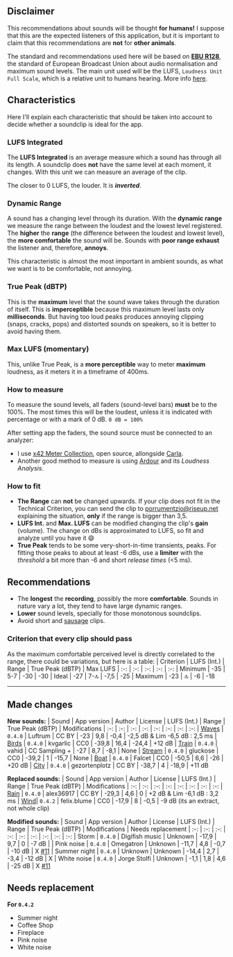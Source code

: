 
## Disclaimer
This recommendations about sounds will be thought **for humans!** I suppose that this are the expected listeners of this application, but it is important to claim that this recommendations are **not** for **other animals**.

The standard and recommendations used here will be based on [**EBU R128**](https://tech.ebu.ch/publications/r128/), the standard of European Broadcast Union about audio normalisation and maximum sound levels.
The main unit used will be the LUFS, `Loudness Unit Full Scale`, which is a relative unit to humans hearing. More info [here](https://en.wikipedia.org/wiki/EBU_R_128#Specification).

## Characteristics
Here I'll explain each characteristic that should be taken into account to decide whether a soundclip is ideal for the app.

### LUFS Integrated
The **LUFS Integrated** is an average measure which a sound has through all its length. A soundclip does **not** have the same level at each moment, it changes. With this unit we can measure an average of the clip.

The closer to 0 LUFS, the louder. It is ***inverted***.

### Dynamic Range
A sound has a changing level through its duration. With the **dynamic range** we measure the range between the loudest and
the lowest level registered.
The **higher** the **range** (the difference between the loudest and lowest level), the **more comfortable** the sound will be. Sounds with **poor range exhaust** the listener and, therefore, **annoys**.

This characteristic is almost the most important in ambient sounds, as what we want is to be comfortable, not annoying.

### True Peak (dBTP)
This is the **maximum** level that the sound wave takes through the duration of itself. This is **imperceptible** because this maximum level lasts only **milliseconds**. But having too loud peaks produces annoying clipping (snaps, cracks, pops) and distorted sounds on speakers, so it is better to avoid having them.

### Max LUFS (momentary)
This, unlike True Peak, is a **more perceptible** way to meter **maximum** loudness, as it meters it in a timeframe of 400ms. 

### How to measure
To measure the sound levels, all faders (sound-level bars) **must** be to the 100%. The most times this will be the loudest, unless it is indicated with percentage or with a mark of 0 dB.
`0 dB = 100%`

After setting app the faders, the sound source must be connected to an analyzer:
* I use [x42 Meter Collection](http://x42-plugins.com/x42/x42-meters#EBUr128), open source, allongside [Carla](https://kx.studio/Applications:Carla).
* Another good method to measure is using [Ardour](https://ardour.org) and its _Loudness Analysis_.

### How to fit
* **The Range** can **not** be changed upwards. If your clip does not fit in the Technical Criterion, you can send the clip to [porrumentzio@riseup.net](mailto:porrumentzio@riseup.net) explaining the situation, **only** if the range is bigger than 3,5.
* **LUFS Int.** and **Max. LUFS** can be modified changing the clip's **gain** (volume). The change on dBs is approximated to LUFS, so fit and analyze until you have it 😄
* **True Peak** tends to be some very-short-in-time transients, peaks. For fitting those peaks to about at least -6 dBs, use a **limiter** with the _threshold_ a bit more than -6 and short _release times_ (<5 ms).


## Recommendations

* The **longest** the **recording**, possibly the more **comfortable**. Sounds in nature vary a lot, they tend to have large dynamic ranges.
* **Lower** sound levels, specially for those monotonous soundclips.
* Avoid short and [sausage](https://cnet3.cbsistatic.com/img/_EPvPKH6Fg7edW0NeuHUuJ6X0lQ=/2011/07/06/2f50c706-fdc2-11e2-8c7c-d4ae52e62bcc/Arcade_Fire_Ready_to_Start.jpg) clips.

### Criterion that every clip should pass
As the maximum comfortable perceived level is directly correlated to the range, there could be variations, but here is a table:
| Criterion | LUFS (Int.) | Range | True Peak (dBTP) | Max LUFS
| :-:       | :-:         |  :-:  | :-:              | :-:
| Minimum   | -35         | 5-7   | -30              | -30
| Ideal     | -27         | 7-🔝  | -7,5             | -25
| Maximum   | -23         | 🔝    | -6               | -18

_________

## Made changes
**New sounds:**
| Sound                                                         | App version | Author   | License  | LUFS (Int.) | Range | True Peak (dBTP) | Modifications
| :-:                                                           | :-:         | :-:      | :-:      | :-:         | :-:   | :-:              |  :-:
| [Waves](https://freesound.org/people/Luftrum/sounds/48412/)   | `0.4.0`       | Luftrum  | CC BY    | -23         | 9,8   | -0,4             | -2,5 dB & Lim -6,5 dB : 2,5 ms 
| [Birds](https://freesound.org/people/kvgarlic/sounds/156826/) | `0.4.0`       | kvgarlic | CC0      | -39,8       | 16,4  | -24,4            | +12 dB
| [Train](https://trains.ambient-mixer.com/rainy-train)         | `0.4.0`       | vahid    | CC Sampling + | -27    | 8,7   | -8,1             | None
| [Stream](https://freesound.org/people/gluckose/sounds/333987/) | `0.4.0`      | gluckose | CC0      | -39,2       | 1     | -15,7            | None
| [Boat](https://freesound.org/people/Falcet/sounds/439365/)    | `0.4.0`       | Falcet   | CC0      | -50,5       | 6,6   | -26              | +20 dB
| [City](ttps://freesound.org/people/gezortenplotz/sounds/44796/) | `0.4.0`   | gezortenplotz | CC BY | -38,7       | 4     | -18,9            | +11 dB

**Replaced sounds:**
| Sound                                                         | App version | Author    | License  | LUFS (Int.) | Range | True Peak (dBTP) | Modifications
| :-:                                                           | :-:         | :-:       | :-:      | :-:         | :-:   | :-:              |  :-:
| [Rain](https://freesound.org/people/alex36917/sounds/524605/) | `0.4.0`     | alex36917 | CC BY    | -29,3       | 4,6   | 0                | +2 dB & Lim -6,1 dB : 3,2 ms
| [Wind](https://freesound.org/people/felix.blume/sounds/217506/)| `0.4.2`    | felix.blume | CC0    | -17,9       | 8     | -0,5             | -9 dB (its an extract, not whole clip)

**Modified sounds:**
| Sound   | App version | Author         | License  | LUFS (Int.) | Range | True Peak (dBTP) | Modifications | Needs replacement
| :-:     | :-:         | :-:            | :-:      | :-:         | :-:   | :-:              |  :-:          | :-:
| Storm   | `0.4.0`       | Digifish music | Unknown  | -17,9       | 9,7   | 0                | -7 dB         |
| Pink noise | `0.4.0`    | Omegatron      | Unknown  | -11,7       | 4,8   | -0,7             | -10 dB        | X [#11](https://github.com/rafaelmardojai/blanket/issues/11)
| Summer night | `0.4.0`  | Unknown        | Unknown  | -14,4       | 2,7   | -3,4             | -12 dB        | X
| White noise | `0.4.0`   | Jorge Stolfi   | Unknown  | -1,1        | 1,8   | 4,6              | -25 dB        | X [#11](https://github.com/rafaelmardojai/blanket/issues/11)

## Needs replacement
**For `0.4.2`**
* Summer night
* Coffee Shop
* Fireplace
* Pink noise
* White noise
